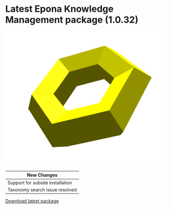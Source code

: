 # Latest Epona Knowledge Management package (1.0.32)

![](../torus.png)

|New Changes|
--- |
|Support for subsite installation|
|Taxonomy search issue resolved|

[Download latest package](https://github.com/albertjanw/eponadocs/blob/master/KMS_pkg/1.0.32/kms.sppkg)
